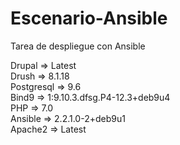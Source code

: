 # Escenario-Ansible
Tarea de despliegue con Ansible

Drupal => Latest \
Drush => 8.1.18 \
Postgresql => 9.6 \
Bind9 => 1:9.10.3.dfsg.P4-12.3+deb9u4 \
PHP => 7.0 \
Ansible => 2.2.1.0-2+deb9u1 \
Apache2 => Latest
